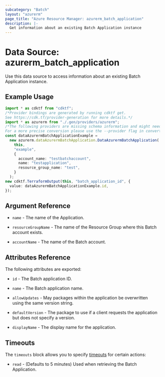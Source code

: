 ```yaml
---
subcategory: "Batch"
layout: "azurerm"
page_title: "Azure Resource Manager: azurerm_batch_application"
description: |-
  Get information about an existing Batch Application instance
---
```


# Data Source: azurerm\_batch\_application

Use this data source to access information about an existing Batch Application instance.

## Example Usage

```typescript
import * as cdktf from "cdktf";
/*Provider bindings are generated by running cdktf get.
See https://cdk.tf/provider-generation for more details.*/
import * as azurerm from "./.gen/providers/azurerm";
/*The following providers are missing schema information and might need manual adjustments to synthesize correctly: azurerm.
For a more precise conversion please use the --provider flag in convert.*/
const dataAzurermBatchApplicationExample =
  new azurerm.dataAzurermBatchApplication.DataAzurermBatchApplication(
    this,
    "example",
    {
      account_name: "testbatchaccount",
      name: "testapplication",
      resource_group_name: "test",
    }
  );
new cdktf.TerraformOutput(this, "batch_application_id", {
  value: dataAzurermBatchApplicationExample.id,
});

```

## Argument Reference

*   `name` - The name of the Application.

*   `resourceGroupName` - The name of the Resource Group where this Batch account exists.

*   `accountName` - The name of the Batch account.

## Attributes Reference

The following attributes are exported:

*   `id` - The Batch application ID.

*   `name` - The Batch application name.

*   `allowUpdates` - May packages within the application be overwritten using the same version string.

*   `defaultVersion` - The package to use if a client requests the application but does not specify a version.

*   `displayName` - The display name for the application.

## Timeouts

The `timeouts` block allows you to specify [timeouts](https://www.terraform.io/language/resources/syntax#operation-timeouts) for certain actions:

* `read` - (Defaults to 5 minutes) Used when retrieving the Batch Application.
